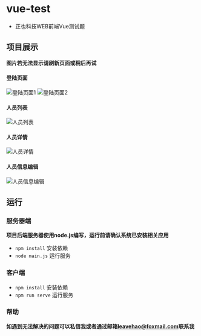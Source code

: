# vue-test
* 正也科技WEB前端Vue测试题

## 项目展示
**图片若无法显示请刷新页面或稍后再试**
#### 登陆页面
![登陆页面1](https://gitee.com/leaveHao/Picturebed/raw/master/vue-test/login_page1.png)
![登陆页面2](https://gitee.com/leaveHao/Picturebed/raw/master/vue-test/login_page2.png)
#### 人员列表
![人员列表](https://gitee.com/leaveHao/Picturebed/raw/master/vue-test/userlist.png)
#### 人员详情
![人员详情](https://gitee.com/leaveHao/Picturebed/raw/master/vue-test/userdetail.png)
#### 人员信息编辑
![人员信息编辑](https://gitee.com/leaveHao/Picturebed/raw/master/vue-test/useredit.png)

## 运行
### 服务器端
**项目后端服务器使用node.js编写，运行前请确认系统已安装相关应用**
* `npm install` 安装依赖 
* `node main.js` 运行服务

### 客户端
* `npm install` 安装依赖
* `npm run serve` 运行服务

### 帮助
**如遇到无法解决的问题可以私信我或者通过邮箱[leavehao@foxmail.com](http://mail.qq.com/cgi-bin/qm_share?t=qm_mailme&email=BGhhZXJhbGVrRGJrfGllbWgqZ2tp)联系我**
